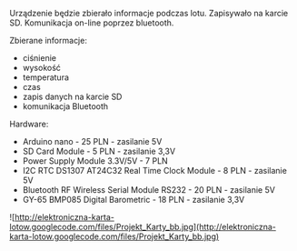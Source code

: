 Urządzenie będzie zbierało informacje podczas lotu. Zapisywało na karcie SD. Komunikacja on-line poprzez bluetooth.


Zbierane informacje:
  * ciśnienie
  * wysokość
  * temperatura
  * czas
  * zapis danych na karcie SD
  * komunikacja Bluetooth

Hardware:
  * Arduino nano - 25 PLN - zasilanie 5V
  * SD Card Module - 5 PLN - zasilanie 3,3V
  * Power Supply Module 3.3V/5V - 7 PLN
  * I2C RTC DS1307 AT24C32 Real Time Clock Module - 8 PLN - zasilanie 5V
  * Bluetooth RF Wireless Serial Module RS232 - 20 PLN - zasilanie 5V
  * GY-65 BMP085 Digital Barometric - 18 PLN - zasilanie 3,3V

![http://elektroniczna-karta-lotow.googlecode.com/files/Projekt_Karty_bb.jpg](http://elektroniczna-karta-lotow.googlecode.com/files/Projekt_Karty_bb.jpg)
